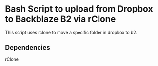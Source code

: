 # Bash Script to upload from Dropbox to Backblaze B2 via rClone

This script uses rclone to move a specific folder in dropbox to b2.

## Dependencies
rClone
